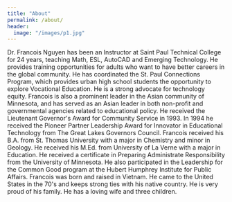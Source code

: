 ```yaml
---
title: "About"
permalink: /about/
header:
  image: "/images/p1.jpg"
---
```


Dr. Francois Nguyen has been an Instructor at Saint Paul Technical College for 24 years, teaching Math, ESL, AutoCAD and Emerging Technology. He provides training opportunities for adults who want to have better careers in the global community. He has coordinated the St. Paul Connections Program, which provides urban high school students the opportunity to explore Vocational Education. He is a strong advocate for technology equity. Francois is also a prominent leader in the Asian community of Minnesota, and has served as an Asian leader in both non-profit and governmental agencies related to educational policy. He received the Lieutenant Governor's Award for Community Service in 1993. 
In 1994 he received the Pioneer Partner Leadership Award for Innovator in Educational Technology from The Great Lakes Governors Council. 
Francois received his B.A. from St. Thomas University with a major in Chemistry and minor in Geology. He received his M.Ed. from University of La Verne with a major in Education. He received a certificate in Preparing Administrate Responsibility from the University of Minnesota. He also participated in the Leadership for the Common Good program at the Hubert Humphrey Institute for Public Affairs. 
Francois was born and raised in Vietnam. He came to the United States in the 70's and keeps strong ties with his native country. He is very proud of his family. He has a loving wife and three children.
